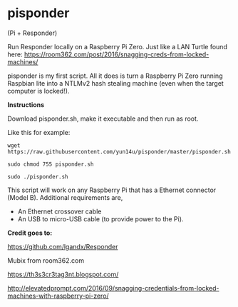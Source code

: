 # pisponder
(Pi + Responder)

Run Responder locally on a Raspberry Pi Zero. Just like a LAN Turtle found here:
https://room362.com/post/2016/snagging-creds-from-locked-machines/



pisponder is my first script. All it does is turn a Raspberry Pi Zero running Raspbian lite into a NTLMv2 hash stealing machine (even when the target computer is locked!).

**Instructions**

Download pisponder.sh, make it executable and then run as root.

Like this for example:
```
wget https://raw.githubusercontent.com/yun14u/pisponder/master/pisponder.sh

sudo chmod 755 pisponder.sh

sudo ./pisponder.sh
```

This script will work on any Raspberry Pi that has a Ethernet connector (Model B).  Additional requirements are,
* An Ethernet crossover cable
* An USB to micro-USB cable (to provide power to the Pi).

**Credit goes to:**

https://github.com/lgandx/Responder

Mubix from room362.com

https://th3s3cr3tag3nt.blogspot.com/

http://elevatedprompt.com/2016/09/snagging-credentials-from-locked-machines-with-raspberry-pi-zero/

